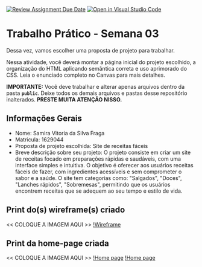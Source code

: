 [![Review Assignment Due Date](https://classroom.github.com/assets/deadline-readme-button-22041afd0340ce965d47ae6ef1cefeee28c7c493a6346c4f15d667ab976d596c.svg)](https://classroom.github.com/a/lzSD2mJw)
[![Open in Visual Studio Code](https://classroom.github.com/assets/open-in-vscode-2e0aaae1b6195c2367325f4f02e2d04e9abb55f0b24a779b69b11b9e10269abc.svg)](https://classroom.github.com/online_ide?assignment_repo_id=20160062&assignment_repo_type=AssignmentRepo)
# Trabalho Prático - Semana 03

Dessa vez, vamos escolher uma proposta de projeto para trabalhar.

Nessa atividade, você deverá montar a página inicial do projeto escolhido, a organização do HTML aplicando semântica correta e uso aprimorado do CSS. Leia o enunciado completo no Canvas para mais detalhes.

**IMPORTANTE:** Você deve trabalhar e alterar apenas arquivos dentro da pasta **`public`**. Deixe todos os demais arquivos e pastas desse repositório inalterados. **PRESTE MUITA ATENÇÃO NISSO.**

## Informações Gerais

- Nome: Samira Vitoria da Silva Fraga
- Matricula: 1629044
- Proposta de projeto escolhida: Site de receitas fáceis
- Breve descrição sobre seu projeto: O projeto consiste em criar um site de receitas focado em preparações rápidas e saudáveis, com uma interface simples e intuitiva. O objetivo é oferecer aos usuários receitas fáceis de fazer, com ingredientes acessíveis e sem comprometer o sabor e a saúde. O site tem categorias como: "Salgados", "Doces", "Lanches rápidos", "Sobremesas", permitindo que os usuários encontrem receitas que se adequem ao seu tempo e estilo de vida.


## Print do(s) wireframe(s) criado

<<  COLOQUE A IMAGEM AQUI >>
[!Wireframe](/public/imagensReadme/Cópia%20de%20RECEITAS.png)


## Print da home-page criada

<<  COLOQUE A IMAGEM AQUI >>
[!Home page](/public/imagensReadme/print1.png)
[!Home page](/public/imagensReadme/print2.png)